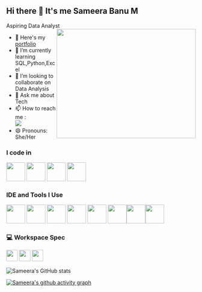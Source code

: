 ## Hi there 👋 It's me Sameera Banu M 

Aspiring Data Analyst 
<img align="right" width="370" height="290" src="https://i.pinimg.com/originals/47/f0/34/47f0342cec72b800463bf003eac1257e.gif">
- 🔭 Here's my [portfolio](https://sameerabanu-m1.carrd.co/)                                                 
- 🌱 I’m currently learning SQL,Python,Excel
- 👯 I’m looking to collaborate on Data Analysis 
- 💬 Ask me about Tech
- 📫 How to reach me :
<br /> [<img src="https://img.shields.io/badge/LinkedIn-0077B5?style=for-the-badge&logo=linkedin&logoColor=white" />](https://www.linkedin.com/in/sameera-banu-m)
- 😄 Pronouns: She/Her

### I code in
<img height="50" width="50" src="https://img.icons8.com/color/48/000000/python.png" /> <img height="50" width="50" src="https://img.icons8.com/color/48/000000/c-programming.png" /> <img height="50" width="50" src="https://icons8.com/icon/xSkewUSqtErH/pandas.png"/> <img height="50" width="50" src="https://icons8.com/icon/uHZV38hOzCFA/sql.png"/>
### IDE and Tools I Use
<img height="50" width="50" src="https://icons8.com/icon/117561/microsoft-excel-2019.png" /> <img height="50" width="50" src="https://icons8.com/icon/Ny0t2MYrJ70p/power-bi-2021.png" /> 
<img height="50" width="50" src="https://img.icons8.com/color/48/000000/visual-studio-code-2019.png"/> <img height="50" width="50" src="https://img.icons8.com/color/48/000000/pycharm.png"/> <img height="50" width="50" src="https://img.icons8.com/color/50/000000/git.png"/> <img height="50" width="50" src="https://img.icons8.com/dusk/64/000000/anaconda.png"/><img height="50" width="50" src="https://icons8.com/icon/xSkewUSqtErH/pandas.png"/><img height="50" width="50" src="https://icons8.com/icon/iWw83PVcBpLw/canva.png"/>


### 💻 Workspace Spec
<img height="30" src="https://img.shields.io/badge/AMD-Ryzen_5_4600H-ED1C24?style=for-the-badge&logo=amd&logoColor=white"/> <img height="30" src="https://icons8.com/icon/8rKdRqZFLurS/mongodb-a-cross-platform-document-oriented-database-program.png"/> <img height="30" src="https://icons8.com/icon/11400/database-administrator.png"/>

![Sameera's GitHub stats](https://github-readme-stats.vercel.app/api?username=Sameera0103&theme=default&show_icons=true&hide_border=true&count_private=true)

[![Sameera's github activity graph](https://github-readme-activity-graph.vercel.app/graph?username=Sameera0103&bg_color=1a1a1a&color=b814aa&line=694c9e&point=d6d1d1&area=true&hide_border=true)](https://github.com/ashutosh00710/github-readme-activity-graph)
